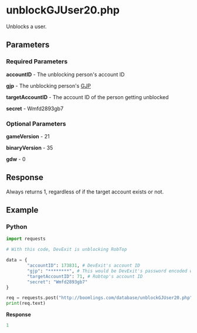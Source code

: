 # unblockGJUser20.php

Unblocks a user.

## Parameters

### Required Parameters

**accountID** - The unblocking person's account ID

**gjp** - The unblocking person's [GJP](/topics/gjp.md)

**targetAccountID** - The account ID of the person getting unblocked

**secret** - Wmfd2893gb7

### Optional Parameters

**gameVersion** - 21

**binaryVersion** - 35

**gdw** - 0

## Response

Always returns 1, regardless of if the target account exists or not.

## Example

<!-- tabs:start -->

### **Python**

```py
import requests

# With this code, DevExit is unblocking RobTop

data = {
        "accountID": 173831, # DevExit's account ID
        "gjp": "********", # This would be DevExit's password encoded with GJP encryption
        "targetAccountID": 71, # Robtop's account ID
        "secret": "Wmfd2893gb7"
}

req = requests.post("http://boomlings.com/database/unblockGJUser20.php", data=data)
print(req.text)

```

**Response**
```py
1
```

<!-- tabs:end -->